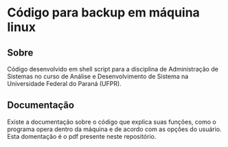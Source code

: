 # Código para backup em máquina linux

## Sobre

Código desenvolvido em shell script para a disciplina de Administração de Sistemas no curso de Análise e Desenvolvimento de Sistema na Universidade Federal do Paraná (UFPR).

## Documentação

Existe a documentação sobre o código que explica suas funções, como o programa opera dentro da máquina e de acordo com as opções do usuário. Esta domentação é o pdf presente neste repositório.
